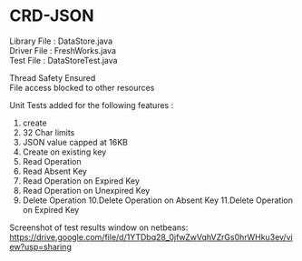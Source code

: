 # CRD-JSON
Library File : DataStore.java <br />
Driver File : FreshWorks.java <br />
Test File : DataStoreTest.java <br />

Thread Safety Ensured <br />
File access blocked to other resources<br />

Unit Tests added for the following features :<br />
1. create<br />
2. 32 Char limits<br />
3. JSON value capped at 16KB<br />
4. Create on existing key<br />
5. Read Operation<br />
6. Read Absent Key<br />
7. Read Operation on Expired Key<br />
8. Read Operation on Unexpired Key<br />
9. Delete Operation
10.Delete Operation on Absent Key
11.Delete Operation on Expired Key

Screenshot of test results window on netbeans:
https://drive.google.com/file/d/1YTDbq28_0jfwZwVqhVZrGs0hrWHku3ev/view?usp=sharing

